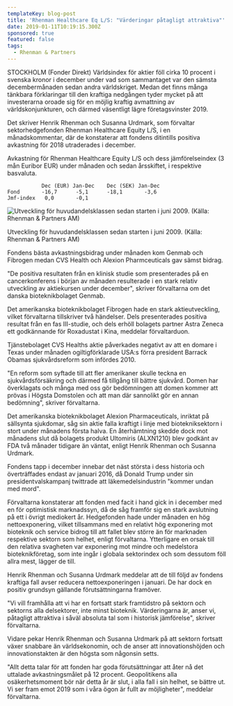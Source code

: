 ```yaml
---
templateKey: blog-post
title: 'Rhenman Healthcare Eq L/S: "Värderingar påtagligt attraktiva"'
date: 2019-01-11T10:19:15.300Z
sponsored: true
featured: false
tags:
  - Rhenman & Partners
---
```

STOCKHOLM (Fonder Direkt) Världsindex för aktier föll cirka 10 procent i svenska kronor i december under vad som sammantaget var den sämsta decembermånaden sedan andra världskriget. Medan det finns många tänkbara förklaringar till den kraftiga nedgången tyder mycket på att investerarna oroade sig för en möjlig kraftig avmattning av världskonjunkturen, och därmed väsentligt lägre företagsvinster 2019.

Det skriver Henrik Rhenman och Susanna Urdmark, som förvaltar sektorhedgefonden Rhenman Healthcare Equity L/S, i en månadskommentar, där de konstaterar att fondens ditintills positiva avkastning för 2018 utraderades i december.

Avkastning för Rhenman Healthcare Equity L/S och dess jämförelseindex (3 mån Euribor EUR) under månaden och sedan årsskiftet, i respektive basvaluta.

```
           Dec (EUR) Jan-Dec    Dec (SEK) Jan-Dec                 
Fond       -16,7      -5,1      -18,1       -3,6              
Jmf-index   0,0       -0,1                        
```



![Utveckling för huvudandelsklassen sedan starten i juni 2009. (Källa: Rhenman & Partners AM)](/img/rhenman11jan.png)

<span class="image-caption">Utveckling för huvudandelsklassen sedan starten i juni 2009. (Källa: Rhenman & Partners AM)</span>

Fondens bästa avkastningsbidrag under månaden kom Genmab och Fibrogen medan CVS Health och Alexion Pharmceuticals gav sämst bidrag.

"De positiva resultaten från en klinisk studie som presenterades på en cancerkonferens i början av månaden resulterade i en stark relativ utveckling av aktiekursen under december", skriver förvaltarna om det danska bioteknikbolaget Genmab.

Det amerikanska bioteknikbolaget Fibrogen hade en stark aktieutveckling, vilket förvaltarna tillskriver två händelser. Dels presenterades positiva resultat från en fas III-studie, och dels erhöll bolagets partner Astra Zeneca ett godkännande för Roxadustat i Kina, meddelar förvaltarduon.

Tjänstebolaget CVS Healths aktie påverkades negativt av att en domare i Texas under månaden ogiltigförklarade USA:s förra president Barrack Obamas sjukvårdsreform som infördes 2010.

"En reform som syftade till att fler amerikaner skulle teckna en sjukvårdsförsäkring och därmed få tillgång till bättre sjukvård. Domen har överklagats och många med oss gör bedömningen att domen kommer att prövas i Högsta Domstolen och att man där sannolikt gör en annan bedömning", skriver förvaltarna.

Det amerikanska bioteknikbolaget Alexion Pharmaceuticals, inriktat på sällsynta sjukdomar, såg sin aktie falla kraftigt i linje med biotekniksektorn i stort under månadens första halva. En återhämtning skedde dock mot månadens slut då bolagets produkt Ultomiris (ALXN1210) blev godkänt av FDA två månader tidigare än väntat, enligt Henrik Rhenman och Susanna Urdmark.

Fondens tapp i december innebar det näst största i dess historia och överträffades endast av januari 2016, då Donald Trump under sin presidentvalskampanj twittrade att läkemedelsindustrin "kommer undan med mord".

Förvaltarna konstaterar att fonden med facit i hand gick in i december med en för optimistisk marknadssyn, då de såg framför sig en stark avslutning på ett i övrigt mediokert år. Hedgefonden hade under månaden en hög nettoexponering, vilket tillsammans med en relativt hög exponering mot bioteknik och service bidrog till att fallet blev större än för marknaden respektive sektorn som helhet, enligt förvaltarna. Ytterligare en orsak till den relativa svagheten var exponering mot mindre och medelstora bioteknikföretag, som inte ingår i globala sektorindex och som dessutom föll allra mest, lägger de till.

Henrik Rhenman och Susanna Urdmark meddelar att de till följd av fondens kraftiga fall avser reducera nettoexponeringen i januari. De har dock en positiv grundsyn gällande förutsättningarna framöver.

"Vi vill framhålla att vi har en fortsatt stark framtidstro på sektorn och sektorns alla delsektorer, inte minst bioteknik. Värderingarna är, anser vi, påtagligt attraktiva i såväl absoluta tal som i historisk jämförelse", skriver förvaltarna.

Vidare pekar Henrik Rhenman och Susanna Urdmark på att sektorn fortsatt växer snabbare än världsekonomin, och de anser att innovationshöjden och innovationstakten är den högsta som någonsin setts.

"Allt detta talar för att fonden har goda förutsättningar att åter nå det uttalade avkastningsmålet på 12 procent. Geopolitikens alla osäkerhetsmoment bör när detta år är slut, i alla fall i sin helhet, se bättre ut. Vi ser fram emot 2019 som i våra ögon är fullt av möjligheter", meddelar förvaltarna.
